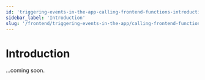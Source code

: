 ```yaml
---
id: 'triggering-events-in-the-app-calling-frontend-functions-introduction'
sidebar_label: 'Introduction'
slug: '/frontend/triggering-events-in-the-app/calling-frontend-functions/introduction'
---
```


# Introduction

...coming soon.
